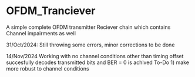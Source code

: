 # OFDM_Tranciever

A simple complete OFDM transmitter Reciever chain which contains Channel impairments as well

31/Oct/2024:
Still throwing some errors, minor corrections to be done 

14/Nov/2024
Working with no channel conditions other than timing offset
succesfully decodes transmitted bits and BER = 0 is achived
To-Do
    1) make more robust to channel conditions

